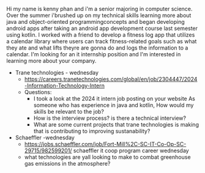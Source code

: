 Hi my name is kenny phan and i'm a senior majoring in computer science. Over the summer i'brushed up on my technical skills learning more about java and object-oriented programmingconcepts and began developing android apps after taking an android app development course last semester using kotlin. I worked with a friend to develop a fitness log app that utilizes a calendar library where users can track fitness-related goals such as what they ate and what lifts theyre are gonna do and logs the information to a calendar. I'm looking for an it internship position and I'm interested in learning more about your company. 


- Trane technologies - wednesday
	- https://careers.tranetechnologies.com/global/en/job/2304447/2024-Information-Technology-Intern
	- Questions:
		- I took a look at the 2024 it intern job posting on your website As someone who has experience in java and kotlin, How would my skills be relevant to the job? 
		- How is the interview process? is there a technical interview? 
		- What are some current projects that trane technologies is making that is contributing to improving sustanability? 
- Schaeffler -wednesday
	- https://jobs.schaeffler.com/job/Fort-Mill%2C-SC-IT-Co-Op-SC-29715/982599201/ schaeffler it coop program career wednesday
	- what technologies are yall looking to make to combat greenhouse gas emissions in the atmosphere? 